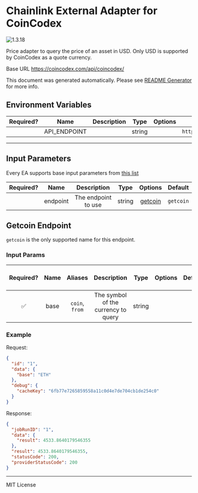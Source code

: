 # Chainlink External Adapter for CoinCodex

![1.3.18](https://img.shields.io/github/package-json/v/smartcontractkit/external-adapters-js?filename=packages/sources/coincodex/package.json)

Price adapter to query the price of an asset in USD. Only USD is supported by CoinCodex as a quote currency.

Base URL https://coincodex.com/api/coincodex/

This document was generated automatically. Please see [README Generator](../../scripts#readme-generator) for more info.

## Environment Variables

| Required? |     Name     | Description |  Type  | Options |                Default                 |
| :-------: | :----------: | :---------: | :----: | :-----: | :------------------------------------: |
|           | API_ENDPOINT |             | string |         | `https://coincodex.com/api/coincodex/` |

---

## Input Parameters

Every EA supports base input parameters from [this list](../../core/bootstrap#base-input-parameters)

| Required? |   Name   |     Description     |  Type  |           Options            |  Default  |
| :-------: | :------: | :-----------------: | :----: | :--------------------------: | :-------: |
|           | endpoint | The endpoint to use | string | [getcoin](#getcoin-endpoint) | `getcoin` |

## Getcoin Endpoint

`getcoin` is the only supported name for this endpoint.

### Input Params

| Required? | Name |    Aliases     |             Description             |  Type  | Options | Default | Depends On | Not Valid With |
| :-------: | :--: | :------------: | :---------------------------------: | :----: | :-----: | :-----: | :--------: | :------------: |
|    ✅     | base | `coin`, `from` | The symbol of the currency to query | string |         |         |            |                |

### Example

Request:

```json
{
  "id": "1",
  "data": {
    "base": "ETH"
  },
  "debug": {
    "cacheKey": "6fb77e7265859558a11c0d4e7de704cb1de254c0"
  }
}
```

Response:

```json
{
  "jobRunID": "1",
  "data": {
    "result": 4533.8640179546355
  },
  "result": 4533.8640179546355,
  "statusCode": 200,
  "providerStatusCode": 200
}
```

---

MIT License
